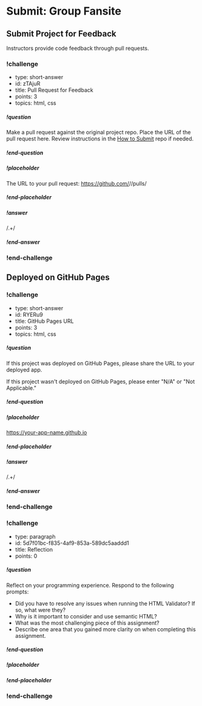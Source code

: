 # Submit: Group Fansite

## Submit Project for Feedback

Instructors provide code feedback through pull requests.

<!-- prettier-ignore-start -->
### !challenge
* type: short-answer
* id: zTAjuR
* title: Pull Request for Feedback
* points: 3
* topics: html, css
##### !question

Make a pull request against the original project repo. Place the URL of the pull request here. Review instructions in the [How to Submit](../ada-project-practices/how-to-submit.md) repo if needed.

##### !end-question
##### !placeholder

The URL to your pull request: https://github.com/<some-ada-repo>/<project-name>/pulls/<pull-request>

##### !end-placeholder
##### !answer

/.+/

##### !end-answer
### !end-challenge
<!-- prettier-ignore-end -->

## Deployed on GitHub Pages

<!-- prettier-ignore-start -->
### !challenge
* type: short-answer
* id: RYERu9
* title: GitHub Pages URL
* points: 3
* topics: html, css
##### !question

If this project was deployed on GitHub Pages, please share the URL to your deployed app.

If this project wasn't deployed on GitHub Pages, please enter "N/A" or "Not Applicable."

##### !end-question
##### !placeholder

https://your-app-name.github.io

##### !end-placeholder
##### !answer

/.+/

##### !end-answer
### !end-challenge
<!-- prettier-ignore-end -->

### !challenge

* type: paragraph
* id: 5d7f01bc-f835-4af9-853a-589dc5aaddd1
* title: Reflection
* points: 0
<!-- * topics: [python, pandas] (Checkpoints only, optional the topics for analyzing points) -->

##### !question

Reflect on your programming experience. Respond to the following prompts:

- Did you have to resolve any issues when running the HTML Validator? If so, what were they?
- Why is it important to consider and use semantic HTML?
- What was the most challenging piece of this assignment?
- Describe one area that you gained more clarity on when completing this assignment. 

##### !end-question

##### !placeholder



##### !end-placeholder

<!-- other optional sections -->
<!-- !hint - !end-hint (markdown, hidden, students click to view) -->
<!-- !rubric - !end-rubric (markdown, instructors can see while scoring a checkpoint) -->
<!-- !explanation - !end-explanation (markdown, students can see after answering correctly) -->

### !end-challenge

<!-- ======================= END CHALLENGE ======================= -->